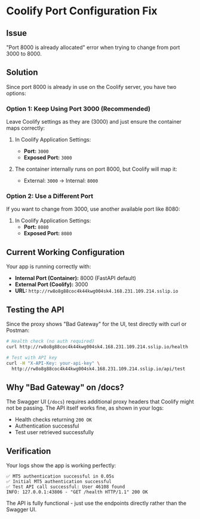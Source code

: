 # Coolify Port Configuration Fix

## Issue
"Port 8000 is already allocated" error when trying to change from port 3000 to 8000.

## Solution

Since port 8000 is already in use on the Coolify server, you have two options:

### Option 1: Keep Using Port 3000 (Recommended)
Leave Coolify settings as they are (3000) and just ensure the container maps correctly:

1. In Coolify Application Settings:
   - **Port:** `3000`
   - **Exposed Port:** `3000`

2. The container internally runs on port 8000, but Coolify will map it:
   - External: `3000` → Internal: `8000`

### Option 2: Use a Different Port
If you want to change from 3000, use another available port like 8080:

1. In Coolify Application Settings:
   - **Port:** `8080`
   - **Exposed Port:** `8080`

## Current Working Configuration

Your app is running correctly with:
- **Internal Port (Container):** 8000 (FastAPI default)
- **External Port (Coolify):** 3000
- **URL:** `http://rw8o8g88coc4k44kwg004sk4.168.231.109.214.sslip.io`

## Testing the API

Since the proxy shows "Bad Gateway" for the UI, test directly with curl or Postman:

```bash
# Health check (no auth required)
curl http://rw8o8g88coc4k44kwg004sk4.168.231.109.214.sslip.io/health

# Test with API key
curl -H "X-API-Key: your-api-key" \
  http://rw8o8g88coc4k44kwg004sk4.168.231.109.214.sslip.io/api/test
```

## Why "Bad Gateway" on /docs?

The Swagger UI (`/docs`) requires additional proxy headers that Coolify might not be passing. The API itself works fine, as shown in your logs:
- Health checks returning `200 OK`
- Authentication successful
- Test user retrieved successfully

## Verification

Your logs show the app is working perfectly:
```
✅ MT5 authentication successful in 0.05s
✅ Initial MT5 authentication successful
✅ Test API call successful: User 46108 found
INFO: 127.0.0.1:43806 - "GET /health HTTP/1.1" 200 OK
```

The API is fully functional - just use the endpoints directly rather than the Swagger UI.